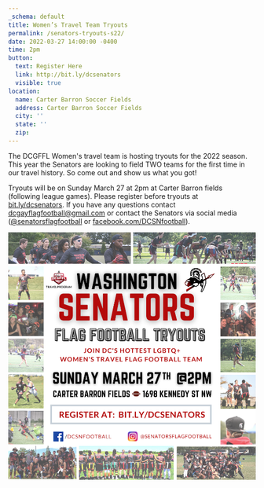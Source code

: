 ```yaml
---
_schema: default
title: Women’s Travel Team Tryouts
permalink: /senators-tryouts-s22/
date: 2022-03-27 14:00:00 -0400
time: 2pm
button:
  text: Register Here
  link: http://bit.ly/dcsenators
  visible: true
location:
  name: Carter Barron Soccer Fields
  address: Carter Barron Soccer Fields
  city: ''
  state: ''
  zip:
---
```

The DCGFFL Women's travel team is hosting tryouts for the 2022 season. This year the Senators are looking to field TWO teams for the first time in our travel history. So come out and show us what you got!&nbsp;

Tryouts will be on Sunday March 27 at 2pm at Carter Barron fields (following league games). Please register before tryouts at [bit.ly/dcsenators](http://bit.ly/dcsenators). If you have any questions contact [dcgayflagfootball@gmail.com](mailto:dcgayflagfootball@gmail.com) or contact the Senators via social media ([@senatorsflagfootball](https://www.instagram.com/p/Ca4xdyvLXVN/?utm_medium=copy_link) or [facebook.com/DCSNfootball](http://facebook.com/DCSNfootball)).

![](/img/c49de66d-09bd-462b-9d45-ee2593d52e05.png)